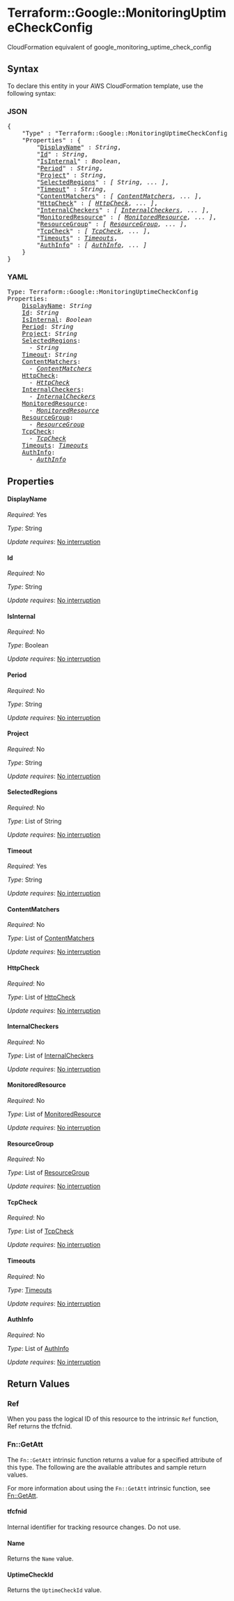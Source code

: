 # Terraform::Google::MonitoringUptimeCheckConfig

CloudFormation equivalent of google_monitoring_uptime_check_config

## Syntax

To declare this entity in your AWS CloudFormation template, use the following syntax:

### JSON

<pre>
{
    "Type" : "Terraform::Google::MonitoringUptimeCheckConfig",
    "Properties" : {
        "<a href="#displayname" title="DisplayName">DisplayName</a>" : <i>String</i>,
        "<a href="#id" title="Id">Id</a>" : <i>String</i>,
        "<a href="#isinternal" title="IsInternal">IsInternal</a>" : <i>Boolean</i>,
        "<a href="#period" title="Period">Period</a>" : <i>String</i>,
        "<a href="#project" title="Project">Project</a>" : <i>String</i>,
        "<a href="#selectedregions" title="SelectedRegions">SelectedRegions</a>" : <i>[ String, ... ]</i>,
        "<a href="#timeout" title="Timeout">Timeout</a>" : <i>String</i>,
        "<a href="#contentmatchers" title="ContentMatchers">ContentMatchers</a>" : <i>[ <a href="contentmatchers.md">ContentMatchers</a>, ... ]</i>,
        "<a href="#httpcheck" title="HttpCheck">HttpCheck</a>" : <i>[ <a href="httpcheck.md">HttpCheck</a>, ... ]</i>,
        "<a href="#internalcheckers" title="InternalCheckers">InternalCheckers</a>" : <i>[ <a href="internalcheckers.md">InternalCheckers</a>, ... ]</i>,
        "<a href="#monitoredresource" title="MonitoredResource">MonitoredResource</a>" : <i>[ <a href="monitoredresource.md">MonitoredResource</a>, ... ]</i>,
        "<a href="#resourcegroup" title="ResourceGroup">ResourceGroup</a>" : <i>[ <a href="resourcegroup.md">ResourceGroup</a>, ... ]</i>,
        "<a href="#tcpcheck" title="TcpCheck">TcpCheck</a>" : <i>[ <a href="tcpcheck.md">TcpCheck</a>, ... ]</i>,
        "<a href="#timeouts" title="Timeouts">Timeouts</a>" : <i><a href="timeouts.md">Timeouts</a></i>,
        "<a href="#authinfo" title="AuthInfo">AuthInfo</a>" : <i>[ <a href="authinfo.md">AuthInfo</a>, ... ]</i>
    }
}
</pre>

### YAML

<pre>
Type: Terraform::Google::MonitoringUptimeCheckConfig
Properties:
    <a href="#displayname" title="DisplayName">DisplayName</a>: <i>String</i>
    <a href="#id" title="Id">Id</a>: <i>String</i>
    <a href="#isinternal" title="IsInternal">IsInternal</a>: <i>Boolean</i>
    <a href="#period" title="Period">Period</a>: <i>String</i>
    <a href="#project" title="Project">Project</a>: <i>String</i>
    <a href="#selectedregions" title="SelectedRegions">SelectedRegions</a>: <i>
      - String</i>
    <a href="#timeout" title="Timeout">Timeout</a>: <i>String</i>
    <a href="#contentmatchers" title="ContentMatchers">ContentMatchers</a>: <i>
      - <a href="contentmatchers.md">ContentMatchers</a></i>
    <a href="#httpcheck" title="HttpCheck">HttpCheck</a>: <i>
      - <a href="httpcheck.md">HttpCheck</a></i>
    <a href="#internalcheckers" title="InternalCheckers">InternalCheckers</a>: <i>
      - <a href="internalcheckers.md">InternalCheckers</a></i>
    <a href="#monitoredresource" title="MonitoredResource">MonitoredResource</a>: <i>
      - <a href="monitoredresource.md">MonitoredResource</a></i>
    <a href="#resourcegroup" title="ResourceGroup">ResourceGroup</a>: <i>
      - <a href="resourcegroup.md">ResourceGroup</a></i>
    <a href="#tcpcheck" title="TcpCheck">TcpCheck</a>: <i>
      - <a href="tcpcheck.md">TcpCheck</a></i>
    <a href="#timeouts" title="Timeouts">Timeouts</a>: <i><a href="timeouts.md">Timeouts</a></i>
    <a href="#authinfo" title="AuthInfo">AuthInfo</a>: <i>
      - <a href="authinfo.md">AuthInfo</a></i>
</pre>

## Properties

#### DisplayName

_Required_: Yes

_Type_: String

_Update requires_: [No interruption](https://docs.aws.amazon.com/AWSCloudFormation/latest/UserGuide/using-cfn-updating-stacks-update-behaviors.html#update-no-interrupt)

#### Id

_Required_: No

_Type_: String

_Update requires_: [No interruption](https://docs.aws.amazon.com/AWSCloudFormation/latest/UserGuide/using-cfn-updating-stacks-update-behaviors.html#update-no-interrupt)

#### IsInternal

_Required_: No

_Type_: Boolean

_Update requires_: [No interruption](https://docs.aws.amazon.com/AWSCloudFormation/latest/UserGuide/using-cfn-updating-stacks-update-behaviors.html#update-no-interrupt)

#### Period

_Required_: No

_Type_: String

_Update requires_: [No interruption](https://docs.aws.amazon.com/AWSCloudFormation/latest/UserGuide/using-cfn-updating-stacks-update-behaviors.html#update-no-interrupt)

#### Project

_Required_: No

_Type_: String

_Update requires_: [No interruption](https://docs.aws.amazon.com/AWSCloudFormation/latest/UserGuide/using-cfn-updating-stacks-update-behaviors.html#update-no-interrupt)

#### SelectedRegions

_Required_: No

_Type_: List of String

_Update requires_: [No interruption](https://docs.aws.amazon.com/AWSCloudFormation/latest/UserGuide/using-cfn-updating-stacks-update-behaviors.html#update-no-interrupt)

#### Timeout

_Required_: Yes

_Type_: String

_Update requires_: [No interruption](https://docs.aws.amazon.com/AWSCloudFormation/latest/UserGuide/using-cfn-updating-stacks-update-behaviors.html#update-no-interrupt)

#### ContentMatchers

_Required_: No

_Type_: List of <a href="contentmatchers.md">ContentMatchers</a>

_Update requires_: [No interruption](https://docs.aws.amazon.com/AWSCloudFormation/latest/UserGuide/using-cfn-updating-stacks-update-behaviors.html#update-no-interrupt)

#### HttpCheck

_Required_: No

_Type_: List of <a href="httpcheck.md">HttpCheck</a>

_Update requires_: [No interruption](https://docs.aws.amazon.com/AWSCloudFormation/latest/UserGuide/using-cfn-updating-stacks-update-behaviors.html#update-no-interrupt)

#### InternalCheckers

_Required_: No

_Type_: List of <a href="internalcheckers.md">InternalCheckers</a>

_Update requires_: [No interruption](https://docs.aws.amazon.com/AWSCloudFormation/latest/UserGuide/using-cfn-updating-stacks-update-behaviors.html#update-no-interrupt)

#### MonitoredResource

_Required_: No

_Type_: List of <a href="monitoredresource.md">MonitoredResource</a>

_Update requires_: [No interruption](https://docs.aws.amazon.com/AWSCloudFormation/latest/UserGuide/using-cfn-updating-stacks-update-behaviors.html#update-no-interrupt)

#### ResourceGroup

_Required_: No

_Type_: List of <a href="resourcegroup.md">ResourceGroup</a>

_Update requires_: [No interruption](https://docs.aws.amazon.com/AWSCloudFormation/latest/UserGuide/using-cfn-updating-stacks-update-behaviors.html#update-no-interrupt)

#### TcpCheck

_Required_: No

_Type_: List of <a href="tcpcheck.md">TcpCheck</a>

_Update requires_: [No interruption](https://docs.aws.amazon.com/AWSCloudFormation/latest/UserGuide/using-cfn-updating-stacks-update-behaviors.html#update-no-interrupt)

#### Timeouts

_Required_: No

_Type_: <a href="timeouts.md">Timeouts</a>

_Update requires_: [No interruption](https://docs.aws.amazon.com/AWSCloudFormation/latest/UserGuide/using-cfn-updating-stacks-update-behaviors.html#update-no-interrupt)

#### AuthInfo

_Required_: No

_Type_: List of <a href="authinfo.md">AuthInfo</a>

_Update requires_: [No interruption](https://docs.aws.amazon.com/AWSCloudFormation/latest/UserGuide/using-cfn-updating-stacks-update-behaviors.html#update-no-interrupt)

## Return Values

### Ref

When you pass the logical ID of this resource to the intrinsic `Ref` function, Ref returns the tfcfnid.

### Fn::GetAtt

The `Fn::GetAtt` intrinsic function returns a value for a specified attribute of this type. The following are the available attributes and sample return values.

For more information about using the `Fn::GetAtt` intrinsic function, see [Fn::GetAtt](https://docs.aws.amazon.com/AWSCloudFormation/latest/UserGuide/intrinsic-function-reference-getatt.html).

#### tfcfnid

Internal identifier for tracking resource changes. Do not use.

#### Name

Returns the <code>Name</code> value.

#### UptimeCheckId

Returns the <code>UptimeCheckId</code> value.

